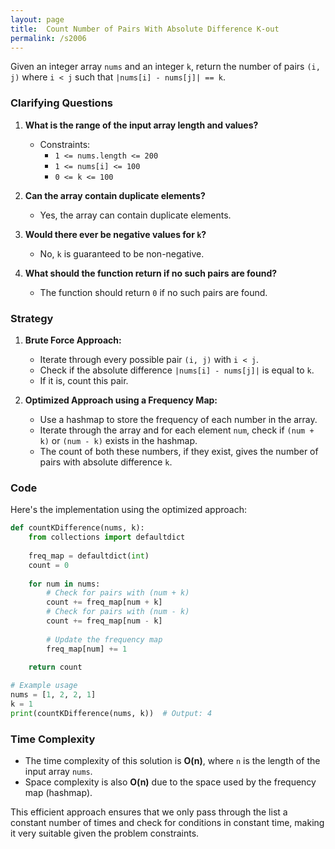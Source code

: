 ```yaml
---
layout: page
title:  Count Number of Pairs With Absolute Difference K-out
permalink: /s2006
---
```


Given an integer array `nums` and an integer `k`, return the number of pairs `(i, j)` where `i < j` such that `|nums[i] - nums[j]| == k`.

### Clarifying Questions

1. **What is the range of the input array length and values?**
   - Constraints:
     - `1 <= nums.length <= 200`
     - `1 <= nums[i] <= 100`
     - `0 <= k <= 100`

2. **Can the array contain duplicate elements?**
   - Yes, the array can contain duplicate elements.

3. **Would there ever be negative values for `k`?**
   - No, `k` is guaranteed to be non-negative.

4. **What should the function return if no such pairs are found?**
   - The function should return `0` if no such pairs are found.

### Strategy

1. **Brute Force Approach:**
   - Iterate through every possible pair `(i, j)` with `i < j`.
   - Check if the absolute difference `|nums[i] - nums[j]|` is equal to `k`.
   - If it is, count this pair.

2. **Optimized Approach using a Frequency Map:**
   - Use a hashmap to store the frequency of each number in the array.
   - Iterate through the array and for each element `num`, check if `(num + k)` or `(num - k)` exists in the hashmap.
   - The count of both these numbers, if they exist, gives the number of pairs with absolute difference `k`.

### Code

Here's the implementation using the optimized approach:

```python
def countKDifference(nums, k):
    from collections import defaultdict
    
    freq_map = defaultdict(int)
    count = 0
    
    for num in nums:
        # Check for pairs with (num + k)
        count += freq_map[num + k]
        # Check for pairs with (num - k)
        count += freq_map[num - k]
        
        # Update the frequency map
        freq_map[num] += 1
    
    return count

# Example usage
nums = [1, 2, 2, 1]
k = 1
print(countKDifference(nums, k))  # Output: 4
```

### Time Complexity

- The time complexity of this solution is **O(n)**, where `n` is the length of the input array `nums`.
- Space complexity is also **O(n)** due to the space used by the frequency map (hashmap).

This efficient approach ensures that we only pass through the list a constant number of times and check for conditions in constant time, making it very suitable given the problem constraints.